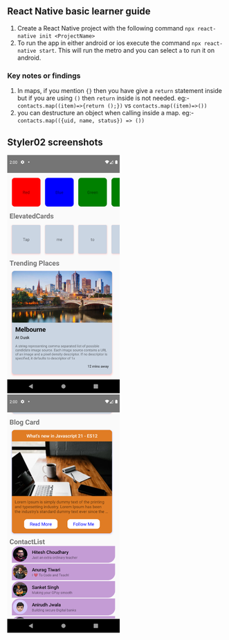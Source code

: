 ## React Native basic learner guide

1. Create a React Native project with the following command `npx react-native init <ProjectName>`
2. To run the app in either android or ios execute the command `npx react-native start`. This will run the metro and you can select `a` to run it on android.

### Key notes or findings

1. In maps, if you mention `{}` then you have give a `return` statement inside but if you are using `()` then `return` inside is not needed.
   eg:- `contacts.map((item)=>{return ();})` vs
   `contacts.map((item)=>())`
2. you can destructure an object when calling inside a map.
   eg:- `contacts.map(({uid, name, status}) => ())`

## Styler02 screenshots

<img width=260 alt="image_1" src="Screenshots/image_1.png" /> <img width=260 alt="image_2" src="Screenshots/image_2.png"/>
